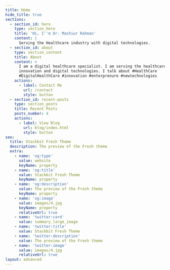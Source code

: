 ```yaml
---
title: Home
hide_title: true
sections:
  - section_id: hero
    type: section_hero
    title: 'Hi, I''m Dr. Mashiur Rahman'
    content: |
      Serving the Healthcare industry with digital technologies. 
  - section_id: about
    type: section_content
    title: About
    content: >
      I am a digital healthcare specialist. I am serving the healthcare with
      innovation and digital technologies. I talk about #HealthCare
      #DigitalHealthCare #innovation #enterprenure #newtechnologies 
    actions:
      - label: Contact Me
        url: /contact
        style: button
  - section_id: recent-posts
    type: section_posts
    title: Recent Posts
    posts_number: 4
    actions:
      - label: View Blog
        url: blog/index.html
        style: button
seo:
  title: Stackbit Fresh Theme
  description: The preview of the Fresh theme
  extra:
    - name: 'og:type'
      value: website
      keyName: property
    - name: 'og:title'
      value: Stackbit Fresh Theme
      keyName: property
    - name: 'og:description'
      value: The preview of the Fresh theme
      keyName: property
    - name: 'og:image'
      value: images/4.jpg
      keyName: property
      relativeUrl: true
    - name: 'twitter:card'
      value: summary_large_image
    - name: 'twitter:title'
      value: Stackbit Fresh Theme
    - name: 'twitter:description'
      value: The preview of the Fresh theme
    - name: 'twitter:image'
      value: images/4.jpg
      relativeUrl: true
layout: advanced
---
```

